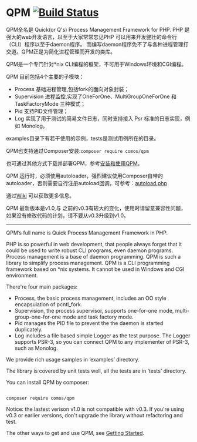 # QPM [![Build Status](https://secure.travis-ci.org/Comos/qpm.png)](http://travis-ci.org/Comos/qpm)

QPM全名是 Quick(or Q's) Process Management Framework for PHP.
PHP 是强大的web开发语言，以至于大家常常忘记PHP 可以用来开发健壮的命令行（CLI）程序以至于daemon程序。
而编写daemon程序免不了与各种进程管理打交道。QPM正是为简化进程管理而开发的类库。

QPM是一个专门针对*nix CLI编程的框架，不可用于Windows环境和CGI编程。

QPM 目前包括4个主要的子模块：
* Process 基础进程管理,包括fork的面向对象封装；
* Supervision 进程监控,实现了OneForOne、MultiGroupOneForOne 和 TaskFactoryMode 三种模式；
* Pid 支持PID文件管理；
* Log 实现了用于测试的简易文件日志，同时支持接入 Psr 标准的日志实现，例如 Monolog。

examples目录下有若干使用的示例，tests是测试用例所在的目录。

QPM也支持通过Composer安装:```composer require comos/qpm```

也可通过其他方式下载并部署QPM，参考[安装和使用QPM](https://github.com/Comos/qpm/wiki/安装和使用QPM)。

QPM 运行时，必须使用autoloader，强烈建议使用Composer自带的autoloader，否则需要自行注册autoload回调，可参考：[autoload.php](https://github.com/Comos/qpm/blob/master/bootstrap.php)

通过[Wiki](https://github.com/Comos/qpm/wiki) 可以获取更多信息。

QPM 最新版本是v1.0,与 之前的v0.3有较大的变化，使用时请留意兼容性问题，如果没有修改代码的计划，请不要从v0.3升级到v1.0。

----------------------

QPM’s full name is Quick Process Management Framework in PHP.

PHP is so powerful in web development, that people always forget that it could be used to write robust CLI programs, even daemon programs.
Process management is a base of daemon programming. QPM is such a library to simplify process management.
QPM is a CLI programming framework based on *nix systems. It cannot be used in Windows and CGI environment.

There're four main packages:

* Process, the basic process management, includes an OO style encapsulation of pcntl_fork.
* Supervision, the process supervisor, supports one-for-one mode, multi-group-one-for-one mode and task factory mode.
* Pid manages the PID file to prevent the the daemon is started duplicately.
* Log includes a file based simple Logger as the test purpose. The Logger supports PSR-3, so you can connect QPM to any implementer of PSR-3, such as Monolog.

We provide rich usage samples in ‘examples’ directory.

The library is covered by unit tests well, all the tests are in ‘tests’ directory.

You can install QPM by composer:

```

composer require comos/qpm

```
Notice: the lastest verison v1.0 is not compatible with v0.3.
If you're using v0.3 or earlier versions, don't upgrade the library without refactoring and test.

The other ways to get and use QPM, see [Getting Started](https://github.com/Comos/qpm/wiki/Getting-Started).
